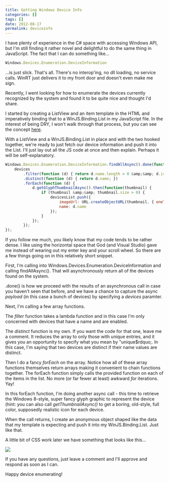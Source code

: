 ```yaml
---
title: Getting Windows Device Info
categories: []
tags: []
date: 2012-08-17
permalink: deviceinfo
---
```


I have plenty of experience in the C# space with accessing Windows API, but I&#39;m still finding it rather novel and delightful to do the same thing in JavaScript. The fact that I can do something like...

``` js
Windows.Devices.Enumeration.DeviceInformation
```

...is just slick. That&#39;s all. There&#39;s no interop&#39;ing, no dll loading, no service calls. WinRT just delivers it to my front door and doesn&#39;t even make me sign.

Recently, I went looking for how to enumerate the devices currently recognized by the system and found it to be quite nice and thought I&#39;d share.

I started by creating a ListView and an item template in the HTML and imperatively binding that to a WinJS.Binding.List in my JavaScript file. In the interest of being DRY, I won&#39;t walk through that process, but you can see the concept [here](netflixstage1).

With a ListView and a WinJS.Binding.List in place and with the two hooked together, we&#39;re ready to just fetch our device information and push it into the List. I&#39;ll just lay out all the JS code at once and then explain. Perhaps it will be self-explanatory.

``` js
Windows.Devices.Enumeration.DeviceInformation.findAllAsync().done(function (devices) {
    devices
        .filter(function (d) { return d.name.length > 0 &amp;&amp; d.isEnabled; })
        .distinct(function (d) { return d.name; })
        .forEach(function (d) {
            d.getGlyphThumbnailAsync().then(function(thumbnail) {
                if (thumbnail &amp;&amp; thumbnail.size > 0) {
                    devicesList.push({
                        imageUrl: URL.createObjectURL(thumbnail, { oneTimeOnly: false }),
                        name: d.name
                    });
                }
            });
        });
});
```

If you follow me much, you likely know that my code tends to be rather dense. I like using the horizontal space that God (and Visual Studio) gave me instead of wearing out my enter key and your scroll wheel. So there are a few things going on in this relatively short snippet.

First, I&#39;m calling into Windows.Devices.Enumeration.DeviceInformation and calling findAllAsync(). That will asynchronously return all of the devices found on the system.

.done() is how we proceed with the results of an asynchronous call in case you haven&#39;t seen that before, and we have a chance to capture the async _payload_ (in this case a bunch of devices) by specifying a _devices_ paramter.

Next, I&#39;m calling a few array functions.

The _filter_ function takes a lambda function and in this case I&#39;m only concerned with devices that have a name and are enabled.

The _distinct_ function is my own. If you want the code for that one, leave me a comment. It reduces the array to only those with unique entries, and it gives you an opportunity to specify what you mean by "unique$rdquo;. In this case, I&#39;m saying that two devices are distinct if their name values are distinct.

Then I do a fancy _forEach_ on the array. Notice how all of these array functions themselves return arrays making it convenient to chain functions together. The forEach function simply calls the provided function on each of the items in the list. No more (or far fewer at least) awkward _for_ iterations. Yay!

In this forEach function, I&#39;m doing another async call - this time to retrieve the Windows 8-style, super fancy glyph graphic to represent the device (hint: you can also call _getThumbnailAsync()_ to get a boring, old-style, full color, supposedly realistic icon for each device.

When the call returns, I create an anonymous object shaped like the data that my template is expecting and push it into my WinJS.Binding.List. Just like that.

A little bit of CSS work later we have something that looks like this...

![](/files/deviceinfo_01.png)

If you have any questions, just leave a comment and I&#39;ll approve and respond as soon as I can.

Happy device enumerating!